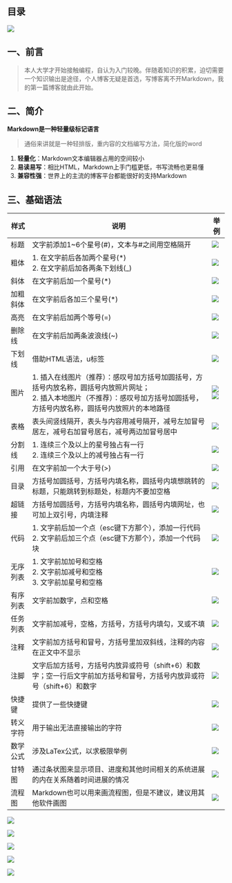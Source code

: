 ## 目录
![](https://djm-1317856319.cos.ap-shanghai.myqcloud.com/djm-1317856319/202306062114922.png)

## 一、前言
> 本人大学才开始接触编程，自认为入门较晚。伴随着知识的积累，迫切需要一个知识输出是途径，个人博客无疑是首选，写博客离不开Markdown，我的第一篇博客就由此开始。
>

## 二、简介
**Markdown是一种轻量级标记语言**

> 通俗来讲就是一种轻排版，重内容的文档编写方法，简化版的word
>

1. **轻量化**：Markdown文本编辑器占用的空间较小
2. **易读易写**：相比HTML，Markdown上手门槛更低，书写流畅也更易懂
3. **兼容性强**：世界上的主流的博客平台都能很好的支持Markdown

## 三、基础语法
| 样式 | 说明 | 举例 |
| --- | --- | --- |
| 标题 | 文字前添加1~6个星号(#)，文本与#之间用空格隔开 | ![](https://djm-1317856319.cos.ap-shanghai.myqcloud.com/djm-1317856319/202306062114924.png) |
| 粗体 | 1. 在文字前后各加两个星号(*)<br/>2. 在文字前后加各两条下划线(_) | ![](https://djm-1317856319.cos.ap-shanghai.myqcloud.com/djm-1317856319/202306062114926.png) |
| 斜体 | 在文字前后加一个星号(*) | ![](https://djm-1317856319.cos.ap-shanghai.myqcloud.com/djm-1317856319/202306062114927.png) |
| 加粗斜体 | 在文字前后各加三个星号(*) | ![](https://djm-1317856319.cos.ap-shanghai.myqcloud.com/djm-1317856319/202306062114928.png) |
| 高亮 | 在文字前后加两个等号(=) | ![](https://djm-1317856319.cos.ap-shanghai.myqcloud.com/djm-1317856319/202306062114929.png) |
| 删除线 | 在文字前后加两条波浪线(~) | ![](https://djm-1317856319.cos.ap-shanghai.myqcloud.com/djm-1317856319/202306062114930.png) |
| 下划线 | 借助HTML语法，u标签 | ![](https://djm-1317856319.cos.ap-shanghai.myqcloud.com/djm-1317856319/202306062114931.png) |
| 图片 | 1. 插入在线图片（推荐）：感叹号加方括号加圆括号，方括号内放名称，圆括号内放照片网址；<br/>2. 插入本地图片（不推荐）：感叹号加方括号加圆括号，方括号内放名称，圆括号内放照片的本地路径 | ![](https://djm-1317856319.cos.ap-shanghai.myqcloud.com/djm-1317856319/202306062114932.png)![](https://cdn.nlark.com/yuque/0/2023/png/26841888/1699864401460-e9975e4c-104e-4089-a9ad-61ca25b149e5.png) |
| 表格 | 表头间竖线隔开，表头与内容用减号隔开，减号左加冒号居左，减号右加冒号居右，减号两边加冒号居中 | ![](https://djm-1317856319.cos.ap-shanghai.myqcloud.com/djm-1317856319/202306062114936.png) |
| 分割线 | 1. 连续三个及以上的星号独占有一行<br/>2. 连续三个及以上的减号独占有一行 | ![](https://djm-1317856319.cos.ap-shanghai.myqcloud.com/djm-1317856319/202306062114937.png) |
| 引用 | 在文字前加一个大于号(>) | ![](https://djm-1317856319.cos.ap-shanghai.myqcloud.com/djm-1317856319/202306062114938.png) |
| 目录 | 方括号加圆括号，方括号内填名称，圆括号内填想跳转的标题，只能跳转到标题处，标题内不要加空格 | ![](https://djm-1317856319.cos.ap-shanghai.myqcloud.com/djm-1317856319/202306062114939.png) |
| 超链接 | 方括号加圆括号，方括号内填名称，圆括号内填网址，也可加上双引号，内填注释 | ![](https://djm-1317856319.cos.ap-shanghai.myqcloud.com/djm-1317856319/202306062114940.png) |
| 代码 | 1. 文字前后加一个点（esc键下方那个），添加一行代码<br/>2. 文字前后加三个点（esc键下方那个），添加一个代码块 | ![](https://djm-1317856319.cos.ap-shanghai.myqcloud.com/djm-1317856319/202306062114941.png) |
| 无序列表 | 1. 文字前加加号和空格<br/>2. 文字前加减号和空格<br/>3. 文字前加星号和空格 | ![](https://djm-1317856319.cos.ap-shanghai.myqcloud.com/djm-1317856319/202306062114943.png) |
| 有序列表 | 文字前加数字，点和空格 | ![](https://djm-1317856319.cos.ap-shanghai.myqcloud.com/djm-1317856319/202306062114944.png) |
| 任务列表 | 文字前加减号，空格，方括号，方括号内填勾，叉或不填 | ![](https://djm-1317856319.cos.ap-shanghai.myqcloud.com/djm-1317856319/202306062114945.png) |
| 注释 | 文字前加方括号和冒号，方括号里加双斜线，注释的内容在正文中不显示 | ![](https://djm-1317856319.cos.ap-shanghai.myqcloud.com/djm-1317856319/202306062114946.png) |
| 注脚 | 文字后加方括号，方括号内放异或符号（shift+6）和数字；空一行后文字前加方括号和冒号，方括号内放异或符号（shift+6）和数字 | ![](https://djm-1317856319.cos.ap-shanghai.myqcloud.com/djm-1317856319/202306062114947.png) |
| 快捷键 | 提供了一些快捷键 | ![](https://djm-1317856319.cos.ap-shanghai.myqcloud.com/djm-1317856319/202306062114948.png) |
| 转义字符 | 用于输出无法直接输出的字符 | ![](https://djm-1317856319.cos.ap-shanghai.myqcloud.com/djm-1317856319/202306062114949.png) |
| 数学公式 | 涉及LaTex公式，以求极限举例 | ![](https://djm-1317856319.cos.ap-shanghai.myqcloud.com/djm-1317856319/202306062114950.png) |
| 甘特图 | 通过条状图来显示项目、进度和其他时间相关的系统进展的内在关系随着时间进展的情况 | ![](https://djm-1317856319.cos.ap-shanghai.myqcloud.com/djm-1317856319/202306062114951.png) |
| 流程图 | Markdown也可以用来画流程图，但是不建议，建议用其他软件画图 | ![](https://djm-1317856319.cos.ap-shanghai.myqcloud.com/djm-1317856319/202306062114952.png) |




![](https://cdn.nlark.com/yuque/__mermaid_v3/fbb4b32a83270e87a8384295e8a45cc1.svg)

![](https://cdn.nlark.com/yuque/__mermaid_v3/6231be8799f8e361d4b1f12634755ba6.svg)

![](https://cdn.nlark.com/yuque/__mermaid_v3/1b6b8801bba62fdf559435f3b817e872.svg)



![](https://cdn.nlark.com/yuque/__mermaid_v3/1beedcbc4a30ed27ec4ef1bff11c53d4.svg)



![](https://cdn.nlark.com/yuque/__mermaid_v3/3a03006dd75ade771d51f20fb45c25b8.svg)

